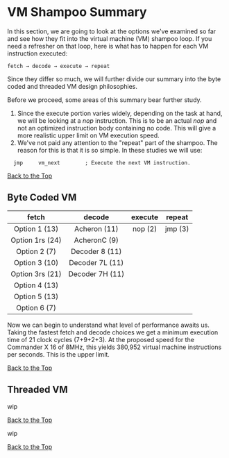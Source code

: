 # VM Shampoo Summary

In this section, we are going to look at the options we've examined so
far and see how they fit into the virtual machine (VM) shampoo loop. If
you need a refresher on that loop, here is what has to happen for each
VM instruction executed:

<pre><code>fetch &rarr; decode &rarr; execute &rarr; repeat</code></pre>

Since they differ so much, we will further divide our summary into the byte
coded and threaded VM design philosophies.

Before we proceed, some areas of this summary bear further study.

1. Since the execute portion varies widely, depending on the task at hand,
we will be looking at a _nop_ instruction. This is to be an actual _nop_
and not an optimized instruction body containing no code. This will give
a more realistic upper limit on VM execution speed.
2. We've not paid any attention to the "repeat" part of the shampoo. The
reason for this is that it is so simple. In these studies we will use:

```
  jmp     vm_next        ; Execute the next VM instruction.
```

[Back to the Top](#vm-shampoo-summary)

## Byte Coded VM

|      fetch      |     decode     |  execute  | repeat  |
|:---------------:|:--------------:|:---------:|:-------:|
| Option 1 (13)   | Acheron (11)   |  nop (2)  | jmp (3) |
| Option 1rs (24) | AcheronC (9)   |           |         |
| Option 2 (7)    | Decoder 8 (11) |           |         |
| Option 3 (10)   | Decoder 7L (11)|           |         |
| Option 3rs (21) | Decoder 7H (11)|           |         |
| Option 4 (13)   |                |           |         |
| Option 5 (13)   |                |           |         |
| Option 6 (7)    |                |           |         |

Now we can begin to understand what level of performance awaits us. Taking
the fastest fetch and decode choices we get a minimum execution time of
21 clock cycles (7+9+2+3). At the proposed speed for the Commander X 16 of
8MHz, this yields ‭380,952 virtual machine instructions per seconds. This
is the upper limit.

[Back to the Top](#vm-shampoo-summary)

## Threaded VM

wip

[Back to the Top](#vm-shampoo-summary)

wip

[Back to the Top](#vm-shampoo-summary)
